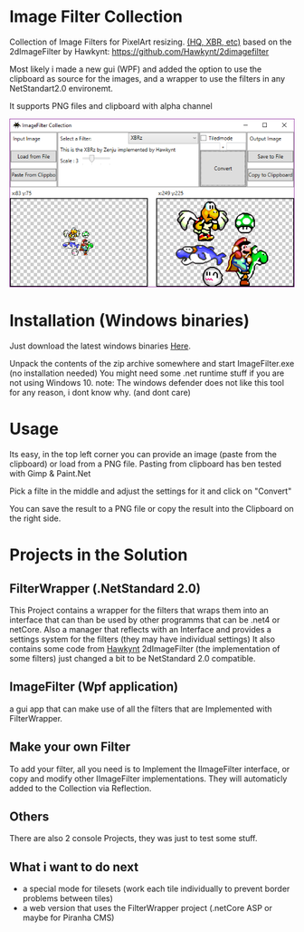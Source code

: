 # Image Filter Collection
Collection of Image Filters for PixelArt resizing. [(HQ, XBR, etc)](https://en.wikipedia.org/wiki/Pixel-art_scaling_algorithms)
based on the 2dImageFilter by Hawkynt: https://github.com/Hawkynt/2dimagefilter

Most likely i made a new gui (WPF) and added the option to use the clipboard as source for the images, and a wrapper to use the filters in any NetStandart2.0 environemt.

It supports PNG files and clipboard with alpha channel

![Screenshot](Docs/Screenshots/screenie.png)

# Installation (Windows binaries)
Just download the latest windows binaries [Here](https://github.com/Salmakis/ImageFilterCollection/releases/latest).

Unpack the contents of the zip archive somewhere and start ImageFilter.exe (no installation needed)
You might need some .net runtime stuff if you are not using Windows 10.
note: The windows defender does not like this tool for any reason, i dont know why. (and dont care)

# Usage
Its easy, in the top left corner you can provide an image (paste from the clipboard) or load from a PNG file.
Pasting from clipboard has ben tested with Gimp & Paint.Net

Pick a filte in the middle and adjust the settings for it and click on "Convert"

You can save the result to a PNG file or copy the result into the Clipboard on the right side.

# Projects in the Solution
## FilterWrapper (.NetStandard 2.0)
This Project contains a wrapper for the filters that wraps them into an interface that can than be used by other programms that can be .net4 or netCore.
Also a manager that reflects with an Interface and provides a settings system for the filters (they may have individual settings)
It also contains some code from [Hawkynt](https://github.com/Hawkynt) 2dImageFilter (the implementation of some filters) just changed a bit to be NetStandard 2.0 compatible.

## ImageFilter (Wpf application)
a gui app that can make use of all the filters that are Implemented with FilterWrapper.

## Make your own Filter
To add your filter, all you need is to Implement the IImageFilter interface, or copy and modify other IImageFilter implementations.
They will automaticly added to the Collection via Reflection.

## Others
There are also 2 console Projects, they was just to test some stuff.

## What i want to do next
+ a special mode for tilesets (work each tile individually to prevent border problems between tiles)
+ a web version that uses the FilterWrapper project (.netCore ASP or maybe for Piranha CMS)
